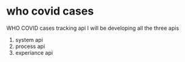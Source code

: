 # who covid cases
WHO COVID cases tracking api
I will be developing all the three apis 
   


1. system api
2. process api
3. experiance api
